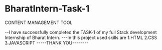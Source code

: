 # BharatIntern-Task-1
CONTENT MANAGEMENT TOOL

--I have successfully completed the TASK-1 of my full Stack development Internship of Bharat Intern.
---In this project used skills are 1.HTML
                                   2.CSS
                                   3.JAVASCRIPT
                         -----THANK YOU--------          
